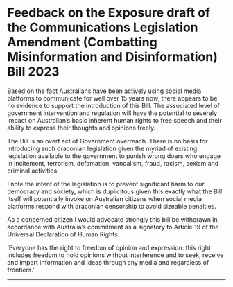 # Feedback on the Exposure draft of the Communications Legislation Amendment (Combatting Misinformation and Disinformation) Bill 2023

 Based on the fact Australians have been actively using social media platforms to communicate for well over 15 years now, there appears to be no evidence to support the introduction of this Bill. The associated level of government intervention and regulation will have the potential to severely impact on Australian’s basic inherent human rights to free speech and their ability to express their thoughts and opinions freely.

 The Bill is an overt act of Government overreach. There is no basis for introducing such draconian legislation given the myriad of existing legislation available to the government to punish wrong doers who engage in incitement, terrorism, defamation, vandalism, fraud, racism, sexism and criminal activities.

 I note the intent of the legislation is to prevent significant harm to our democracy and society, which is duplicitous given this exactly what the Bill itself will potentially invoke on Australian citizens when social media platforms respond with draconian censorship to avoid sizeable penalties. 

 As a concerned citizen I would advocate strongly this bill be withdrawn in accordance with Australia’s commitment as a signatory to Article 19 of the Universal Declaration of Human Rights:

 ‘Everyone has the right to freedom of opinion and expression: this right includes freedom to hold opinions without interference and to seek, receive and impart information and ideas through any media and regardless of frontiers.’


-----

